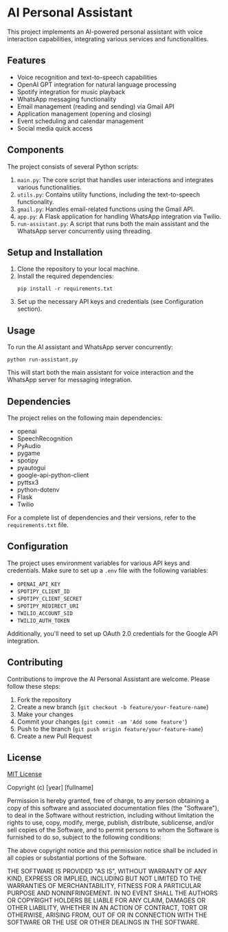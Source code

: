 # AI Personal Assistant

This project implements an AI-powered personal assistant with voice interaction capabilities, integrating various services and functionalities.

## Features

- Voice recognition and text-to-speech capabilities
- OpenAI GPT integration for natural language processing
- Spotify integration for music playback
- WhatsApp messaging functionality
- Email management (reading and sending) via Gmail API
- Application management (opening and closing)
- Event scheduling and calendar management
- Social media quick access

## Components

The project consists of several Python scripts:

1. `main.py`: The core script that handles user interactions and integrates various functionalities.
2. `utils.py`: Contains utility functions, including the text-to-speech functionality.
3. `gmail.py`: Handles email-related functions using the Gmail API.
4. `app.py`: A Flask application for handling WhatsApp integration via Twilio.
5. `run-assistant.py`: A script that runs both the main assistant and the WhatsApp server concurrently using threading.

## Setup and Installation

1. Clone the repository to your local machine.
2. Install the required dependencies:
   ```
   pip install -r requirements.txt
   ```
3. Set up the necessary API keys and credentials (see Configuration section).

## Usage

To run the AI assistant and WhatsApp server concurrently:

```
python run-assistant.py
```

This will start both the main assistant for voice interaction and the WhatsApp server for messaging integration.

## Dependencies

The project relies on the following main dependencies:

- openai
- SpeechRecognition
- PyAudio
- pygame
- spotipy
- pyautogui
- google-api-python-client
- pyttsx3
- python-dotenv
- Flask
- Twilio

For a complete list of dependencies and their versions, refer to the `requirements.txt` file.

## Configuration

The project uses environment variables for various API keys and credentials. Make sure to set up a `.env` file with the following variables:

- `OPENAI_API_KEY`
- `SPOTIPY_CLIENT_ID`
- `SPOTIPY_CLIENT_SECRET`
- `SPOTIPY_REDIRECT_URI`
- `TWILIO_ACCOUNT_SID`
- `TWILIO_AUTH_TOKEN`

Additionally, you'll need to set up OAuth 2.0 credentials for the Google API integration.

## Contributing

Contributions to improve the AI Personal Assistant are welcome. Please follow these steps:

1. Fork the repository
2. Create a new branch (`git checkout -b feature/your-feature-name`)
3. Make your changes
4. Commit your changes (`git commit -am 'Add some feature'`)
5. Push to the branch (`git push origin feature/your-feature-name`)
6. Create a new Pull Request

## License

[MIT License](https://opensource.org/licenses/MIT)

Copyright (c) [year] [fullname]

Permission is hereby granted, free of charge, to any person obtaining a copy
of this software and associated documentation files (the "Software"), to deal
in the Software without restriction, including without limitation the rights
to use, copy, modify, merge, publish, distribute, sublicense, and/or sell
copies of the Software, and to permit persons to whom the Software is
furnished to do so, subject to the following conditions:

The above copyright notice and this permission notice shall be included in all
copies or substantial portions of the Software.

THE SOFTWARE IS PROVIDED "AS IS", WITHOUT WARRANTY OF ANY KIND, EXPRESS OR
IMPLIED, INCLUDING BUT NOT LIMITED TO THE WARRANTIES OF MERCHANTABILITY,
FITNESS FOR A PARTICULAR PURPOSE AND NONINFRINGEMENT. IN NO EVENT SHALL THE
AUTHORS OR COPYRIGHT HOLDERS BE LIABLE FOR ANY CLAIM, DAMAGES OR OTHER
LIABILITY, WHETHER IN AN ACTION OF CONTRACT, TORT OR OTHERWISE, ARISING FROM,
OUT OF OR IN CONNECTION WITH THE SOFTWARE OR THE USE OR OTHER DEALINGS IN THE
SOFTWARE.

